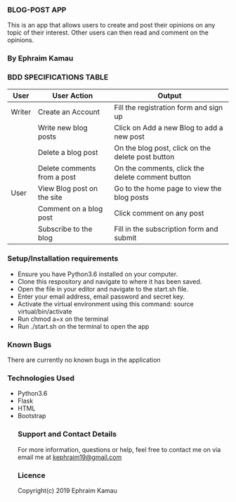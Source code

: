 ### BLOG-POST APP

This is an app that allows users to create and post their opinions on any topic of their interest. Other users can then read and comment on the opinions.

### By Ephraim Kamau

### BDD SPECIFICATIONS TABLE

| User                               |          User Action               |          Output                                 |
|------------------------------------|------------------------------------|-------------------------------------------------|
| Writer                             | Create an Account                  |      Fill the registration form and sign up     |
|                                    | Write new blog posts               |      Click on Add a new Blog to add a new post  |
|                                    | Delete a blog post                 |On the blog post, click on the delete post button|
|                                    | Delete comments from a post        |On the comments, click the delete comment button |
| User                               | View Blog post on the site         | Go to the home page to view the blog posts      |
|                                    |  Comment on a blog post            | Click comment on any  post                      |
|                                    |  Subscribe to the blog             | Fill in the subscription form and submit        |      

### Setup/Installation requirements

<ul>
<li> Ensure you have Python3.6 installed on your computer.</li>
<li>Clone this respository and navigate to where it has been saved.</li>
<li>Open the file in your editor and navigate to the start.sh file.</li>
<li>Enter your email address, email password and secret key.</li>
<li>Activate the virtual environment using this command: source virtual/bin/activate</li>
<li>Run chmod a+x on the terminal</li>
<li>Run ./start.sh on the terminal to open the app</li>
</ul>

### Known Bugs

There are currently no known bugs in the application

### Technologies Used

<ul>
<li>Python3.6</li>
<li>Flask</li>
<li>HTML</li>
<li>Bootstrap</li>

### Support and Contact Details

For more information, questions or help, feel free to contact me on via email me at kephraim19@gmail.com

### Licence
Copyright(c) 2019 Ephraim Kamau
